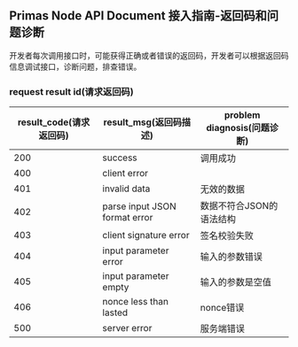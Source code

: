 ## Primas Node API Document 接入指南-返回码和问题诊断
开发者每次调用接口时，可能获得正确或者错误的返回码，开发者可以根据返回码信息调试接口，诊断问题，排查错误。

### request result id(请求返回码)
| result_code(请求返回码)	| result_msg(返回码描述) | problem diagnosis(问题诊断) |
| ------------ | ------------- | ------------- |
| 200	| success | 调用成功|
| 400 | client error |
| 401	| invalid data | 无效的数据 |
| 402 | parse input JSON format error | 数据不符合JSON的语法结构|
| 403 | client signature error | 签名校验失败 |
| 404	| input parameter error | 输入的参数错误 |
| 405	| input parameter empty | 输入的参数是空值 |
| 406	| nonce less than lasted | nonce错误 |
| 500	| server error | 服务端错误 |


